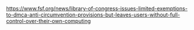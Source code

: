 <https://www.fsf.org/news/library-of-congress-issues-limited-exemptions-to-dmca-anti-circumvention-provisions-but-leaves-users-without-full-control-over-their-own-computing>
